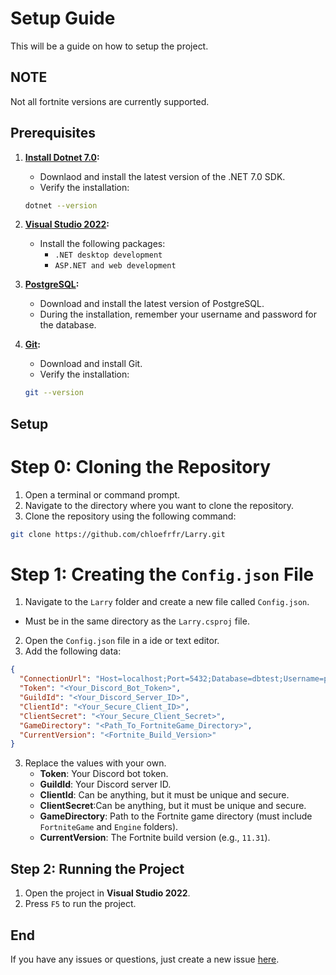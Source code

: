 # Setup Guide

This will be a guide on how to setup the project.

## **NOTE**

Not all fortnite versions are currently supported.

## **Prerequisites**

1. **[Install Dotnet 7.0](https://dotnet.microsoft.com/en-us/download/dotnet/7.0):**

   - Downlaod and install the latest version of the .NET 7.0 SDK.
   - Verify the installation:

   ```bash
   dotnet --version
   ```

2. **[Visual Studio 2022](https://visualstudio.microsoft.com/vs/):**

   - Install the following packages:
     - `.NET desktop development`
     - `ASP.NET and web development`

3. **[PostgreSQL](https://www.postgresql.org/download/):**

   - Download and install the latest version of PostgreSQL.
   - During the installation, remember your username and password for the database.

4. **[Git](https://git-scm.com/downloads):**

   - Download and install Git.
   - Verify the installation:

   ```bash
   git --version
   ```

## **Setup**

# **Step 0: Cloning the Repository**

1. Open a terminal or command prompt.
2. Navigate to the directory where you want to clone the repository.
3. Clone the repository using the following command:

```bash
git clone https://github.com/chloefrfr/Larry.git
```

# **Step 1: Creating the `Config.json` File**

1. Navigate to the `Larry` folder and create a new file called `Config.json`.

- Must be in the same directory as the `Larry.csproj` file.

2. Open the `Config.json` file in a ide or text editor.
3. Add the following data:

```json
{
  "ConnectionUrl": "Host=localhost;Port=5432;Database=dbtest;Username=postgres;Password=password;Pooling=true;MinPoolSize=1;MaxPoolSize=20;Timeout=600;",
  "Token": "<Your_Discord_Bot_Token>",
  "GuildId": "<Your_Discord_Server_ID>",
  "ClientId": "<Your_Secure_Client_ID>",
  "ClientSecret": "<Your_Secure_Client_Secret>",
  "GameDirectory": "<Path_To_FortniteGame_Directory>",
  "CurrentVersion": "<Fortnite_Build_Version>"
}
```

3. Replace the values with your own.
   - **Token**: Your Discord bot token.
   - **GuildId**: Your Discord server ID.
   - **ClientId**: Can be anything, but it must be unique and secure.
   - **ClientSecret**:Can be anything, but it must be unique and secure.
   - **GameDirectory**: Path to the Fortnite game directory (must include `FortniteGame` and `Engine` folders).
   - **CurrentVersion**: The Fortnite build version (e.g., `11.31`).

## **Step 2: Running the Project**

1. Open the project in **Visual Studio 2022**.
2. Press `F5` to run the project.

## End

If you have any issues or questions, just create a new issue [here](https://github.com/chloefrfr/Larry/issues).
